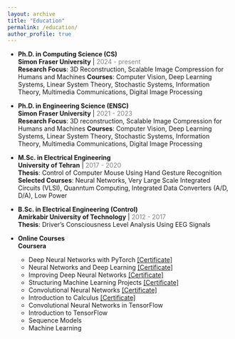 ```yaml
---
layout: archive
title: "Education"
permalink: /education/
author_profile: true
---
```


* **Ph.D. in Computing Science (CS)**\
  **Simon Fraser University** | <span style="color:grey;">2024 - present</span>\
  **Research Focus**: 3D Reconstruction, Scalable Image Compression for Humans and Machines
  **Courses**: Computer Vision, Deep Learning Systems, Linear System Theory, Stochastic Systems, Information Theory, Multimedia Communications, Digital Image Processing
  
* **Ph.D. in Engineering Science (ENSC)**\
  **Simon Fraser University** | <span style="color:grey;">2021 - 2023</span>\
  **Research Focus**: 3D reconstruction, Scalable Image Compression for Humans and Machines
  **Courses**: Computer Vision, Deep Learning Systems, Linear System Theory, Stochastic Systems, Information Theory, Multimedia Communications, Digital Image Processing

* **M.Sc. in Electrical Engineering**\
  **University of Tehran** | <span style="color:grey;">2017 - 2020</span>\
  **Thesis**: Control of Computer Mouse Using Hand Gesture Recognition\
  **Selected Courses**: Neural Networks, Very Large Scale Integrated Circuits (VLSI), Quanntum Computing, Integrated Data Converters (A/D, D/A), Low Power

* **B.Sc. in Electrical Engineering (Control)**\
  **Amirkabir University of Technology** | <span style="color:grey;">2012 - 2017</span>\
  **Thesis**: Driver’s Consciousness Level Analysis Using EEG Signals
  
* **Online Courses**\
  **Coursera**
  * Deep Neural Networks with PyTorch [[Certificate]](https://coursera.org/share/7c0984ec097071fa955eed9b2ca8ffee)
  * Neural Networks and Deep Learning [[Certificate]](https://www.coursera.org/account/accomplishments/verify/RFAWW2FJK9ZC)
  * Improving Deep Neural Networks [[Certificate]](https://www.coursera.org/account/accomplishments/verify/CWEXLEEAWHTH)
  * Structuring Machine Learning Projects [[Certificate]](https://www.coursera.org/account/accomplishments/verify/FRTJ5AE9UPKZ)
  * Convolutional Neural Networks [[Certificate]](https://www.coursera.org/account/accomplishments/verify/S6VYKABD7233)
  * Introduction to Calculus [[Certificate]](https://coursera.org/share/458198b72fcf04be46f9a1b9849db837)
  * Convolutional Neural Networks in TensorFlow
  * Introduction to TensorFlow
  * Sequence Models
  * Machine Learning

